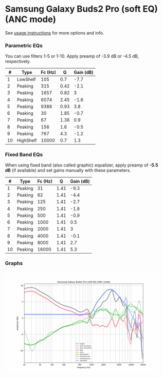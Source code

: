 # Samsung Galaxy Buds2 Pro (soft EQ) (ANC mode)
See [usage instructions](https://github.com/jaakkopasanen/AutoEq#usage) for more options and info.

### Parametric EQs
You can use filters 1-5 or 1-10. Apply preamp of -3.9 dB or -4.5 dB, respectively.

|   # | Type      |   Fc (Hz) |    Q |   Gain (dB) |
|-----|-----------|-----------|------|-------------|
|   1 | LowShelf  |       105 | 0.7  |        -7.7 |
|   2 | Peaking   |       315 | 0.42 |        -2.1 |
|   3 | Peaking   |      1657 | 0.82 |         3   |
|   4 | Peaking   |      6074 | 2.45 |        -1.6 |
|   5 | Peaking   |      9388 | 0.93 |         3.8 |
|   6 | Peaking   |        30 | 1.85 |        -0.7 |
|   7 | Peaking   |        67 | 1.38 |         0.9 |
|   8 | Peaking   |       156 | 1.6  |        -0.5 |
|   9 | Peaking   |       767 | 4.3  |        -1.2 |
|  10 | HighShelf |     10000 | 0.7  |         1.3 |

### Fixed Band EQs
When using fixed band (also called graphic) equalizer, apply preamp of **-5.5 dB** (if available) and set gains manually with these parameters.

|   # | Type    |   Fc (Hz) |    Q |   Gain (dB) |
|-----|---------|-----------|------|-------------|
|   1 | Peaking |        31 | 1.41 |        -9.3 |
|   2 | Peaking |        62 | 1.41 |        -4.4 |
|   3 | Peaking |       125 | 1.41 |        -2.7 |
|   4 | Peaking |       250 | 1.41 |        -1.8 |
|   5 | Peaking |       500 | 1.41 |        -0.9 |
|   6 | Peaking |      1000 | 1.41 |         0.5 |
|   7 | Peaking |      2000 | 1.41 |         3   |
|   8 | Peaking |      4000 | 1.41 |        -0.1 |
|   9 | Peaking |      8000 | 1.41 |         2.7 |
|  10 | Peaking |     16000 | 1.41 |         5.3 |

### Graphs
![](./Samsung%20Galaxy%20Buds2%20Pro%20(soft%20EQ)%20(ANC%20mode).png)
